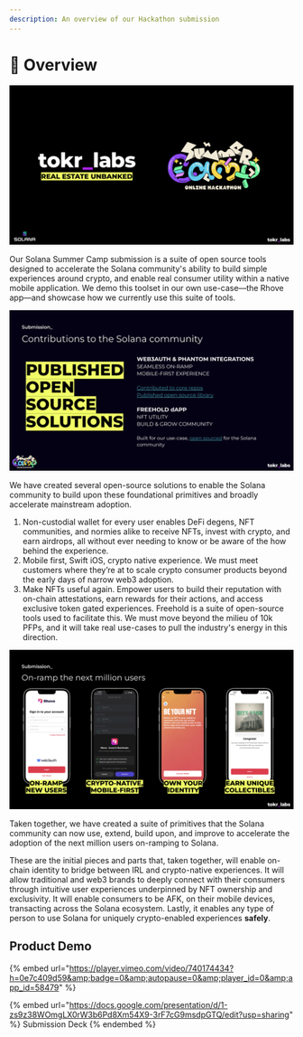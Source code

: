 ```yaml
---
description: An overview of our Hackathon submission
---
```


# 🔮 Overview

![](<../.gitbook/assets/Screen Shot 2022-08-16 at 8.16.35 AM.png>)

Our Solana Summer Camp submission is a suite of open source tools designed to accelerate the Solana community's ability to build simple experiences around crypto, and enable real consumer utility within a native mobile application. We demo this toolset in our own use-case––the Rhove app––and showcase how we currently use this suite of tools.

![Submission Overview](<../.gitbook/assets/Screen Shot 2022-08-16 at 7.21.42 PM.png>)

We have created several open-source solutions to enable the Solana community to build upon these foundational primitives and broadly accelerate mainstream adoption.

1. Non-custodial wallet for every user enables DeFi degens, NFT communities, and normies alike to receive NFTs, invest with crypto, and earn airdrops, all without ever needing to know or be aware of the how behind the experience.
2. Mobile first, Swift iOS, crypto native experience. We must meet customers where they’re at to scale crypto consumer products beyond the early days of narrow web3 adoption.&#x20;
3. Make NFTs useful again. Empower users to build their reputation with on-chain attestations, earn rewards for their actions, and access exclusive token gated experiences. Freehold is a suite of open-source tools used to facilitate this. We must move beyond the milieu of 10k PFPs, and it will take real use-cases to pull the industry's energy in this direction.

![Rhove Use-Case](<../.gitbook/assets/Screen Shot 2022-08-16 at 1.46.05 PM.png>)

Taken together, we have created a suite of primitives that the Solana community can now use, extend, build upon, and improve to accelerate the adoption of the next million users on-ramping to Solana.&#x20;

These are the initial pieces and parts that, taken together, will enable on-chain identity to bridge between IRL and crypto-native experiences. It will allow traditional and web3 brands to deeply connect with their consumers through intuitive user experiences underpinned by NFT ownership and exclusivity. It will enable consumers to be AFK, on their mobile devices, transacting across the Solana ecosystem. Lastly, it enables any type of person to use Solana for uniquely crypto-enabled experiences **safely**.

## Product Demo

{% embed url="https://player.vimeo.com/video/740174434?h=0e7c409d59&amp;badge=0&amp;autopause=0&amp;player_id=0&amp;app_id=58479" %}

{% embed url="https://docs.google.com/presentation/d/1-zs9z38WOmgLX0rW3b6Pd8Xm54X9-3rF7cG9msdpGTQ/edit?usp=sharing" %}
Submission Deck
{% endembed %}
